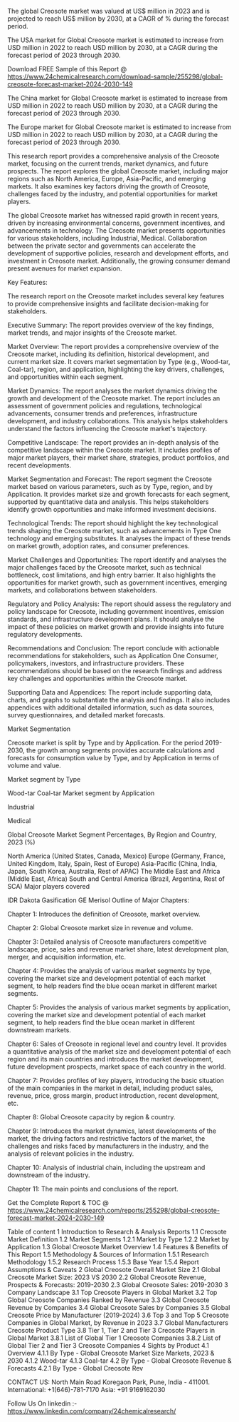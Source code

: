 The global Creosote market was valued at US$ million in 2023 and is projected to reach US$ million by 2030, at a CAGR of % during the forecast period.

The USA market for Global Creosote  market is estimated to increase from USD million in 2022 to reach USD million by 2030, at a CAGR during the forecast period of 2023 through 2030.

Download FREE Sample of this Report @ https://www.24chemicalresearch.com/download-sample/255298/global-creosote-forecast-market-2024-2030-149

The China market for Global Creosote  market is estimated to increase from USD million in 2022 to reach USD million by 2030, at a CAGR during the forecast period of 2023 through 2030.

The Europe market for Global Creosote market is estimated to increase from USD million in 2022 to reach USD million by 2030, at a CAGR during the forecast period of 2023 through 2030.

This research report provides a comprehensive analysis of the Creosote market, focusing on the current trends, market dynamics, and future prospects. The report explores the global Creosote market, including major regions such as North America, Europe, Asia-Pacific, and emerging markets. It also examines key factors driving the growth of Creosote, challenges faced by the industry, and potential opportunities for market players.

The global Creosote market has witnessed rapid growth in recent years, driven by increasing environmental concerns, government incentives, and advancements in technology. The Creosote market presents opportunities for various stakeholders, including Industrial, Medical. Collaboration between the private sector and governments can accelerate the development of supportive policies, research and development efforts, and investment in Creosote market. Additionally, the growing consumer demand present avenues for market expansion.

Key Features:

The research report on the Creosote market includes several key features to provide comprehensive insights and facilitate decision-making for stakeholders.

Executive Summary: The report provides overview of the key findings, market trends, and major insights of the Creosote market.

Market Overview: The report provides a comprehensive overview of the Creosote market, including its definition, historical development, and current market size. It covers market segmentation by Type (e.g., Wood-tar, Coal-tar), region, and application, highlighting the key drivers, challenges, and opportunities within each segment.

Market Dynamics: The report analyses the market dynamics driving the growth and development of the Creosote market. The report includes an assessment of government policies and regulations, technological advancements, consumer trends and preferences, infrastructure development, and industry collaborations. This analysis helps stakeholders understand the factors influencing the Creosote market's trajectory.

Competitive Landscape: The report provides an in-depth analysis of the competitive landscape within the Creosote market. It includes profiles of major market players, their market share, strategies, product portfolios, and recent developments.

Market Segmentation and Forecast: The report segment the Creosote market based on various parameters, such as by Type, region, and by Application. It provides market size and growth forecasts for each segment, supported by quantitative data and analysis. This helps stakeholders identify growth opportunities and make informed investment decisions.

Technological Trends: The report should highlight the key technological trends shaping the Creosote market, such as advancements in Type One technology and emerging substitutes. It analyses the impact of these trends on market growth, adoption rates, and consumer preferences.

Market Challenges and Opportunities: The report identify and analyses the major challenges faced by the Creosote market, such as technical bottleneck, cost limitations, and high entry barrier. It also highlights the opportunities for market growth, such as government incentives, emerging markets, and collaborations between stakeholders.

Regulatory and Policy Analysis: The report should assess the regulatory and policy landscape for Creosote, including government incentives, emission standards, and infrastructure development plans. It should analyse the impact of these policies on market growth and provide insights into future regulatory developments.

Recommendations and Conclusion: The report conclude with actionable recommendations for stakeholders, such as Application One Consumer, policymakers, investors, and infrastructure providers. These recommendations should be based on the research findings and address key challenges and opportunities within the Creosote market.

Supporting Data and Appendices: The report include supporting data, charts, and graphs to substantiate the analysis and findings. It also includes appendices with additional detailed information, such as data sources, survey questionnaires, and detailed market forecasts.

Market Segmentation

Creosote market is split by Type and by Application. For the period 2019-2030, the growth among segments provides accurate calculations and forecasts for consumption value by Type, and by Application in terms of volume and value.

Market segment by Type

Wood-tar
Coal-tar
Market segment by Application

Industrial

Medical

Global Creosote Market Segment Percentages, By Region and Country, 2023 (%)

North America (United States, Canada, Mexico)
Europe (Germany, France, United Kingdom, Italy, Spain, Rest of Europe)
Asia-Pacific (China, India, Japan, South Korea, Australia, Rest of APAC)
The Middle East and Africa (Middle East, Africa)
South and Central America (Brazil, Argentina, Rest of SCA)
Major players covered

IDR
Dakota Gasification
GE
Merisol
Outline of Major Chapters:

Chapter 1: Introduces the definition of Creosote, market overview.

Chapter 2: Global Creosote market size in revenue and volume.

Chapter 3: Detailed analysis of Creosote manufacturers competitive landscape, price, sales and revenue market share, latest development plan, merger, and acquisition information, etc.

Chapter 4: Provides the analysis of various market segments by type, covering the market size and development potential of each market segment, to help readers find the blue ocean market in different market segments.

Chapter 5: Provides the analysis of various market segments by application, covering the market size and development potential of each market segment, to help readers find the blue ocean market in different downstream markets.

Chapter 6: Sales of Creosote in regional level and country level. It provides a quantitative analysis of the market size and development potential of each region and its main countries and introduces the market development, future development prospects, market space of each country in the world.

Chapter 7: Provides profiles of key players, introducing the basic situation of the main companies in the market in detail, including product sales, revenue, price, gross margin, product introduction, recent development, etc.

Chapter 8: Global Creosote capacity by region & country.

Chapter 9: Introduces the market dynamics, latest developments of the market, the driving factors and restrictive factors of the market, the challenges and risks faced by manufacturers in the industry, and the analysis of relevant policies in the industry.

Chapter 10: Analysis of industrial chain, including the upstream and downstream of the industry.

Chapter 11: The main points and conclusions of the report.

Get the Complete Report & TOC @ https://www.24chemicalresearch.com/reports/255298/global-creosote-forecast-market-2024-2030-149

Table of content
1 Introduction to Research & Analysis Reports
1.1 Creosote Market Definition
1.2 Market Segments
1.2.1 Market by Type
1.2.2 Market by Application
1.3 Global Creosote Market Overview
1.4 Features & Benefits of This Report
1.5 Methodology & Sources of Information
1.5.1 Research Methodology
1.5.2 Research Process
1.5.3 Base Year
1.5.4 Report Assumptions & Caveats
2 Global Creosote Overall Market Size
2.1 Global Creosote Market Size: 2023 VS 2030
2.2 Global Creosote Revenue, Prospects & Forecasts: 2019-2030
2.3 Global Creosote Sales: 2019-2030
3 Company Landscape
3.1 Top Creosote Players in Global Market
3.2 Top Global Creosote Companies Ranked by Revenue
3.3 Global Creosote Revenue by Companies
3.4 Global Creosote Sales by Companies
3.5 Global Creosote Price by Manufacturer (2019-2024)
3.6 Top 3 and Top 5 Creosote Companies in Global Market, by Revenue in 2023
3.7 Global Manufacturers Creosote Product Type
3.8 Tier 1, Tier 2 and Tier 3 Creosote Players in Global Market
3.8.1 List of Global Tier 1 Creosote Companies
3.8.2 List of Global Tier 2 and Tier 3 Creosote Companies
4 Sights by Product
4.1 Overview
4.1.1 By Type - Global Creosote Market Size Markets, 2023 & 2030
4.1.2 Wood-tar
4.1.3 Coal-tar
4.2 By Type - Global Creosote Revenue & Forecasts
4.2.1 By Type - Global Creosote Rev

CONTACT US:
North Main Road Koregaon Park, Pune, India - 411001.
International: +1(646)-781-7170
Asia: +91 9169162030

Follow Us On linkedin :- https://www.linkedin.com/company/24chemicalresearch/
